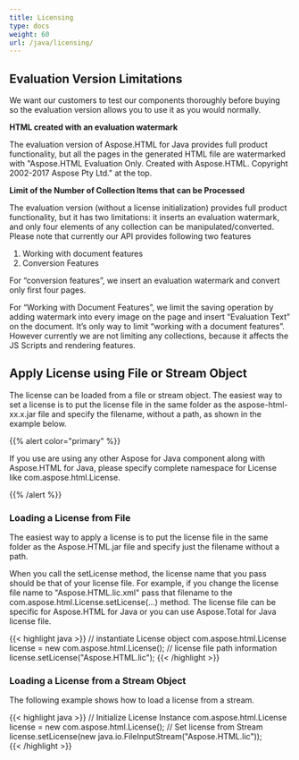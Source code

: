 ```yaml
---
title: Licensing
type: docs
weight: 60
url: /java/licensing/
---
```


## **Evaluation Version Limitations**
We want our customers to test our components thoroughly before buying so the evaluation version allows you to use it as you would normally.

**HTML created with an evaluation watermark**

The evaluation version of Aspose.HTML for Java provides full product functionality, but all the pages in the generated HTML file are watermarked with "Aspose.HTML Evaluation Only. Created with Aspose.HTML. Copyright 2002-2017 Aspose Pty Ltd." at the top.

**Limit of the Number of Collection Items that can be Processed**

The evaluation version (without a license initialization) provides full product functionality, but it has two limitations: it inserts an evaluation watermark, and only four elements of any collection can be manipulated/converted. Please note that currently our API provides following two features

1. Working with document features
1. Conversion Features

For “conversion features”, we insert an evaluation watermark and convert only first four pages.

For “Working with Document Features”, we limit the saving operation by adding watermark into every image on the page and insert “Evaluation Text” on the document. It’s only way to limit “working with a document features”. However currently we are not limiting any collections, because it affects the JS Scripts and rendering features.
## **Apply License using File or Stream Object**
The license can be loaded from a file or stream object. The easiest way to set a license is to put the license file in the same folder as the aspose-html-xx.x.jar file and specify the filename, without a path, as shown in the example below.

{{% alert color="primary" %}} 

If you use are using any other Aspose for Java component along with Aspose.HTML for Java, please specify complete namespace for License like com.aspose.html.License.

{{% /alert %}} 
### **Loading a License from File**
The easiest way to apply a license is to put the license file in the same folder as the Aspose.HTML.jar file and specify just the filename without a path.

When you call the setLicense method, the license name that you pass should be that of your license file. For example, if you change the license file name to "Aspose.HTML.lic.xml" pass that filename to the com.aspose.html.License.setLicense(…) method. The license file can be specific for Aspose.HTML for Java or you can use Aspose.Total for Java license file.

{{< highlight java >}}
    // instantiate License object
    com.aspose.html.License license = new com.aspose.html.License();
    // license file path information
    license.setLicense("Aspose.HTML.lic");
{{< /highlight >}}
### **Loading a License from a Stream Object**
The following example shows how to load a license from a stream.

{{< highlight java >}}
    // Initialize License Instance
    com.aspose.html.License license = new com.aspose.html.License();
    // Set license from Stream
    license.setLicense(new java.io.FileInputStream("Aspose.HTML.lic"));    
{{< /highlight >}}
